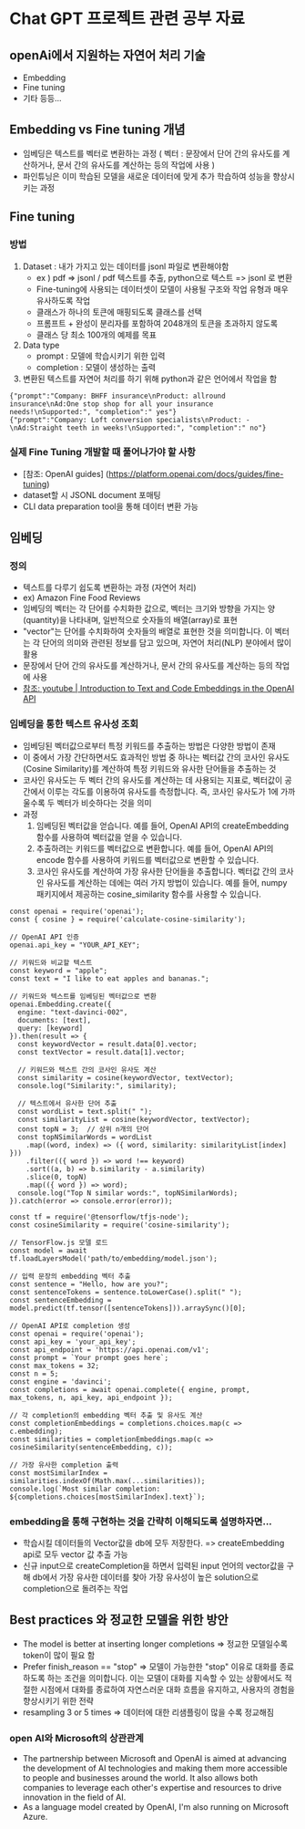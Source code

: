 # Chat GPT 프로젝트 관련 공부 자료

## openAi에서 지원하는 자연어 처리 기술
- Embedding
- Fine tuning
- 기타 등등...

## Embedding vs Fine tuning 개념
- 임베딩은 텍스트를 벡터로 변환하는 과정 ( 벡터 : 문장에서 단어 간의 유사도를 계산하거나, 문서 간의 유사도를 계산하는 등의 작업에 사용 )
- 파인튜닝은 이미 학습된 모델을 새로운 데이터에 맞게 추가 학습하여 성능을 향상시키는 과정

## Fine tuning
### 방법
1. Dataset : 내가 가지고 있는 데이터를 jsonl 파일로 변환해야함
    - ex ) pdf => jsonl / pdf 텍스트를 추출, python으로 텍스트 => jsonl 로 변환
    - Fine-tuning에 사용되는 데이터셋이 모델이 사용될 구조와 작업 유형과 매우 유사하도록 작업
    - 클래스가 하나의 토큰에 매핑되도록 클래스를 선택
    - 프롬프트 + 완성이 분리자를 포함하여 2048개의 토큰을 초과하지 않도록
    - 클래스 당 최소 100개의 예제를 목표
2. Data type
    - prompt : 모델에 학습시키기 위한 입력
    - completion : 모델이 생성하는 출력
3. 변환된 텍스트를 자연어 처리를 하기 위해 python과 같은 언어에서 작업을 함
```
{"prompt":"Company: BHFF insurance\nProduct: allround insurance\nAd:One stop shop for all your insurance needs!\nSupported:", "completion":" yes"}
{"prompt":"Company: Loft conversion specialists\nProduct: -\nAd:Straight teeth in weeks!\nSupported:", "completion":" no"}
```

### 실제 Fine Tuning 개발할 때 풀어나가야 할 사항
- [참조: OpenAI guides] (https://platform.openai.com/docs/guides/fine-tuning)
- dataset할 시 JSONL document 포매팅
- CLI data preparation tool을 통해 데이터 변환 가능

## 임베딩
### 정의
- 텍스트를 다루기 쉽도록 변환하는 과정 (자연어 처리)
- ex) Amazon Fine Food Reviews
- 임베딩의 벡터는 각 단어를 수치화한 값으로, 벡터는 크기와 방향을 가지는 양(quantity)을 나타내며, 일반적으로 숫자들의 배열(array)로 표현
- "vector"는 단어를 수치화하여 숫자들의 배열로 표현한 것을 의미합니다. 이 벡터는 각 단어의 의미와 관련된 정보를 담고 있으며, 자연어 처리(NLP) 분야에서 많이 활용
- 문장에서 단어 간의 유사도를 계산하거나, 문서 간의 유사도를 계산하는 등의 작업에 사용
- [참조: youtube | Introduction to Text and Code Embeddings in the OpenAI API](https://www.youtube.com/watch?v=mnTV_TIkf9M)

### 임베딩을 통한 텍스트 유사성 조회
- 임베딩된 벡터값으로부터 특정 키워드를 추출하는 방법은 다양한 방법이 존재
- 이 중에서 가장 간단하면서도 효과적인 방법 중 하나는 벡터값 간의 코사인 유사도(Cosine Similarity)를 계산하여 특정 키워드와 유사한 단어들을 추출하는 것
- 코사인 유사도는 두 벡터 간의 유사도를 계산하는 데 사용되는 지표로, 벡터값이 공간에서 이루는 각도를 이용하여 유사도를 측정합니다. 즉, 코사인 유사도가 1에 가까울수록 두 벡터가 비슷하다는 것을 의미
- 과정
    1. 임베딩된 벡터값을 얻습니다. 예를 들어, OpenAI API의 createEmbedding 함수를 사용하여 벡터값을 얻을 수 있습니다.
    2. 추출하려는 키워드를 벡터값으로 변환합니다. 예를 들어, OpenAI API의 encode 함수를 사용하여 키워드를 벡터값으로 변환할 수 있습니다.
    3. 코사인 유사도를 계산하여 가장 유사한 단어들을 추출합니다. 벡터값 간의 코사인 유사도를 계산하는 데에는 여러 가지 방법이 있습니다. 예를 들어, numpy 패키지에서 제공하는 cosine_similarity 함수를 사용할 수 있습니다.
```
const openai = require('openai');
const { cosine } = require('calculate-cosine-similarity');

// OpenAI API 인증
openai.api_key = "YOUR_API_KEY";

// 키워드와 비교할 텍스트
const keyword = "apple";
const text = "I like to eat apples and bananas.";

// 키워드와 텍스트를 임베딩된 벡터값으로 변환
openai.Embedding.create({
  engine: "text-davinci-002",
  documents: [text],
  query: [keyword]
}).then(result => {
  const keywordVector = result.data[0].vector;
  const textVector = result.data[1].vector;

  // 키워드와 텍스트 간의 코사인 유사도 계산
  const similarity = cosine(keywordVector, textVector);
  console.log("Similarity:", similarity);

  // 텍스트에서 유사한 단어 추출
  const wordList = text.split(" ");
  const similarityList = cosine(keywordVector, textVector);
  const topN = 3;  // 상위 n개의 단어
  const topNSimilarWords = wordList
    .map((word, index) => ({ word, similarity: similarityList[index] }))
    .filter(({ word }) => word !== keyword)
    .sort((a, b) => b.similarity - a.similarity)
    .slice(0, topN)
    .map(({ word }) => word);
  console.log("Top N similar words:", topNSimilarWords);
}).catch(error => console.error(error));

```
```
const tf = require('@tensorflow/tfjs-node');
const cosineSimilarity = require('cosine-similarity');

// TensorFlow.js 모델 로드
const model = await tf.loadLayersModel('path/to/embedding/model.json');

// 입력 문장의 embedding 벡터 추출
const sentence = "Hello, how are you?";
const sentenceTokens = sentence.toLowerCase().split(" ");
const sentenceEmbedding = model.predict(tf.tensor([sentenceTokens])).arraySync()[0];

// OpenAI API로 completion 생성
const openai = require('openai');
const api_key = 'your_api_key';
const api_endpoint = 'https://api.openai.com/v1';
const prompt = `Your prompt goes here`;
const max_tokens = 32;
const n = 5;
const engine = 'davinci';
const completions = await openai.complete({ engine, prompt, max_tokens, n, api_key, api_endpoint });

// 각 completion의 embedding 벡터 추출 및 유사도 계산
const completionEmbeddings = completions.choices.map(c => c.embedding);
const similarities = completionEmbeddings.map(c => cosineSimilarity(sentenceEmbedding, c));

// 가장 유사한 completion 출력
const mostSimilarIndex = similarities.indexOf(Math.max(...similarities));
console.log(`Most similar completion: ${completions.choices[mostSimilarIndex].text}`);

```

### embedding을 통해 구현하는 것을 간략히 이해되도록 설명하자면...
- 학습시킬 데이터들의 Vector값을 db에 모두 저장한다. => createEmbedding api로 모두 vector 값 추출 가능
- 신규 input으로 createCompletion을 하면서 입력된 input 언어의 vector값을 구해 db에서 가장 유사한 데이터를 찾아 가장 유사성이 높은 solution으로 completion으로 돌려주는 작업

## Best practices 와 정교한 모델을 위한 방안
- The model is better at inserting longer completions => 정교한 모델일수록 token이 많이 필요 함
- Prefer finish_reason == "stop"
    => 모델이 가능한한 "stop" 이유로 대화를 종료하도록 하는 조건을 의미합니다. 이는 모델이 대화를 지속할 수 있는 상황에서도 적절한 시점에서 대화를 종료하여 자연스러운 대화 흐름을         유지하고, 사용자의 경험을 향상시키기 위한 전략
- resampling 3 or 5 times => 데이터에 대한 리샘플링이 많을 수록 정교해짐

### open AI와 Microsoft의 상관관계
- The partnership between Microsoft and OpenAI is aimed at advancing the development of AI technologies and making them more accessible to people and businesses around the world. It also allows both companies to leverage each other's expertise and resources to drive innovation in the field of AI.
- As a language model created by OpenAI, I'm also running on Microsoft Azure.
